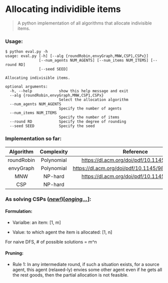 # Allocating individible items

> A python implementation of all algorithms that allocate indivisible items.

### Usage:

```shell
$ python eval.py -h
usage: eval.py [-h] [--alg {roundRobin,envyGraph,MNW,CSP1,CSPx}]
               [--num_agents NUM_AGENTS] [--num_items NUM_ITEMS] [--round RD]
               [--seed SEED]

Allocating indivisible items.

optional arguments:
  -h, --help            show this help message and exit
  --alg {roundRobin,envyGraph,MNW,CSP1,CSPx}
                        Select the allocation algorithm
  --num_agents NUM_AGENTS
                        Specify the number of agents
  --num_items NUM_ITEMS
                        Specify the number of items
  --round RD            Specify the degree of rounding
  --seed SEED           Specify the seed
```



### Implementation so far:

| Algorithm  | Complexity |                    Reference                     | Support |
| :--------: | :--------: | :----------------------------------------------: | :-----: |
| roundRobin | Polynomial |    https://dl.acm.org/doi/pdf/10.1145/3355902    |    Y    |
| envyGraph  | Polynomial | https://dl.acm.org/doi/pdf/10.1145/988772.988792 |         |
|    MNW     |  NP-hard   |    https://dl.acm.org/doi/pdf/10.1145/3355902    |         |
|    CSP     |  NP-hard   |                                                  |         |



### As solving CSPs (*<u>new!</u>*)[*<u>onging...</u>*]:

#### Formulation:

* Varialbe: an item: [1, m]

* Value: to which agent the item is allocated: [1, n]

For naive DFS, # of possible solutions = m^n

#### Pruning:

* Rule 1: In any intermediate round, if such a situation exists, for a source agent, this agent (relaxed-ly) envies some other agent even if he gets all the rest goods, then the partial allocation is not feasible.

 

